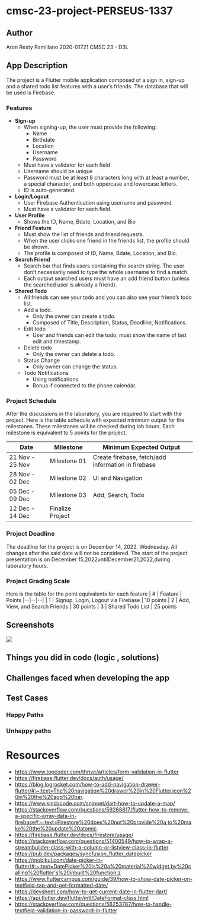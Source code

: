 # cmsc-23-project-PERSEUS-1337
## Author
Aron Resty Ramillano
2020-01721
CMSC 23 - D3L

## App Description
The project is a Flutter mobile application composed of a sign in, sign-up and a shared todo list features with a user’s friends. The database that will be used is Firebase.

### Features
 - **Sign-up**
	 -  When signing-up, the user must provide the following:
		- Name
		- Birthdate
		- Location
		- Username
		- Password
	- Must have a validator for each field
	-   Username should be unique
	-   Password must be at least 8 characters long with at least a number, a special character, and both uppercase and lowercase letters.
	-   ID is auto-generated.
- **Login/Logout**
	- User Firebase Authentication using username and password.
	-   Must have a validator for each field.
-   **User Profile**
	-   Shows the ID, Name, Bdate, Location, and Bio
-   **Friend Feature**
	-   Must show the list of friends and friend requests.
	-   When the user clicks one friend in the friends list, the profile should be shown.
	-   The profile is composed of ID, Name, Bdate, Location, and Bio.
-   **Search Friend**
	-   Search bar that finds users containing the search string. The user don’t necessarily need to type the whole username to find a match.
	-   Each output searched users must have an add friend button (unless the searched user is already a friend).
-   **Shared Todo**
	-   All friends can see your todo and you can also see your friend’s todo list.
	-   Add a todo.
		-   Only the owner can create a todo.
		-   Composed of Title, Description, Status, Deadline, Notifications.
	-   Edit todo
		-   User and friends can edit the todo, must show the name of last edit and timestamp.
	-   Delete todo
		-   Only the owner can delete a todo.
	-   Status Change
		-   Only owner can change the status.
	-   Todo Notifications
		-   Using notifications
		-   Bonus if connected to the phone calendar.

### Project Schedule
After the discussions in the laboratory, you are required to start with the project. Here is the table schedule with expected minimum output for the milestones. These milestones will be checked during lab hours. Each milestone is equivalent to 5 points for the project.

| Date | Milestone | Minimum Expected Output
|--|--|--|
| 21 Nov - 25 Nov | Milestone 01 | Create firebase, fetch/add information in firebase |
| 28 Nov - 02 Dec | Milestone 02 | UI and Navigation |
| 05 Dec - 09 Dec | Milestone 03 | Add, Search, Todo |
| 12 Dec - 14 Dec | Finalize Project

### Project Deadline
The deadline for the project is on December 14, 2022, Wednesday. All changes after the said
date will not be considered.
The start of the project presentation is on December 15,2022untilDecember21,2022,during
laboratory hours.

### Project Grading Scale
Here is the table for the point equivalents for each feature
| # | Feature | Points
|--|--|--|
 | 1 | Signup, Login, Logout via Firebase | 10 points
 | 2 | Add, View, and Search Friends | 30 points
 | 3 | Shared Todo List | 25 points



## Screenshots
<img  src="./images/Screenshot 2022-10-07 165850.png">

## Things you did in code (logic , solutions)

## Challenges faced when developing the app

## Test Cases

### Happy Paths

### Unhappy paths

# Resources
- https://www.topcoder.com/thrive/articles/form-validation-in-flutter
- https://firebase.flutter.dev/docs/auth/usage/
- https://blog.logrocket.com/how-to-add-navigation-drawer-flutter/#:~:text=The%20navigation%20drawer%20in%20Flutter,icon%20in%20the%20app%20bar.
- https://www.kindacode.com/snippet/dart-how-to-update-a-map/
- https://stackoverflow.com/questions/59268817/flutter-how-to-remove-a-specific-array-data-in-firebase#:~:text=Firestore%20does%20not%20provide%20a,to%20make%20the%20update%20atomic.
- https://firebase.flutter.dev/docs/firestore/usage/
- https://stackoverflow.com/questions/51400549/how-to-wrap-a-streambuilder-class-with-a-column-or-listview-class-in-flutter
- https://pub.dev/packages/syncfusion_flutter_datepicker
- https://mobikul.com/date-picker-in-flutter/#:~:text=DatePicker%20is%20a%20material%20widget,by%20calling%20flutter's%20inbuilt%20function.z
- https://www.fluttercampus.com/guide/39/how-to-show-date-picker-on-textfield-tap-and-get-formatted-date/
- https://devsheet.com/how-to-get-current-date-in-flutter-dart/
- https://api.flutter.dev/flutter/intl/DateFormat-class.html
- https://stackoverflow.com/questions/56253787/how-to-handle-textfield-validation-in-password-in-flutter